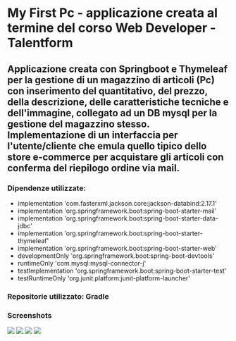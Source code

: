 <h1>My First Pc - applicazione creata al termine del corso Web Developer - Talentform</h1>
<h2>Applicazione creata con Springboot e Thymeleaf per la gestione di un magazzino di articoli (Pc) con inserimento del quantitativo, del prezzo, della descrizione, delle caratteristiche tecniche e dell'immagine, collegato ad un DB mysql per la gestione del magazzino stesso. Implementazione di un interfaccia per l'utente/cliente che emula quello tipico dello store e-commerce per acquistare gli articoli con conferma del riepilogo ordine via mail.</h2>
<h3>Dipendenze utilizzate:</h3>
<ul>
<li>implementation 'com.fasterxml.jackson.core:jackson-databind:2.17.1'</li>
<li>implementation 'org.springframework.boot:spring-boot-starter-mail'</li>
<li>implementation 'org.springframework.boot:spring-boot-starter-data-jdbc'</li>
<li>implementation 'org.springframework.boot:spring-boot-starter-thymeleaf'</li>
<li>implementation 'org.springframework.boot:spring-boot-starter-web'</li>
<li>developmentOnly 'org.springframework.boot:spring-boot-devtools'</li>
<li>runtimeOnly 'com.mysql:mysql-connector-j'</li>
<li>testImplementation 'org.springframework.boot:spring-boot-starter-test'</li>
<li>testRuntimeOnly 'org.junit.platform:junit-platform-launcher'</li>
</ul>
<h3>Repositorie utilizzato: Gradle</h3>

<h3>Screenshots</h3>
<img src="https://github.com/francisgrain/App-My-firts-Pc/assets/167990276/a37048ec-7822-4d3e-9a01-7c01e98d6079">
<img src="https://github.com/francisgrain/App-My-firts-Pc/assets/167990276/07ab95f3-181a-4167-89e6-f7b2fd451240)">
<img src="https://github.com/francisgrain/App-My-firts-Pc/assets/167990276/8493c0b0-5871-4196-9292-46179b587fc5)">
<img src="https://github.com/francisgrain/App-My-firts-Pc/assets/167990276/47e9c27e-b842-4be4-a515-b2323d2eca00)">

